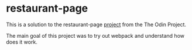 # restaurant-page

This is a solution to the restaurant-page [project](https://www.theodinproject.com/lessons/node-path-javascript-restaurant-page) from the The Odin Project.

The main goal of this project was to try out webpack and understand how does it work.
